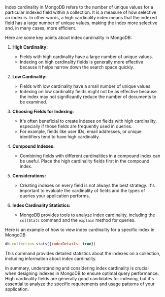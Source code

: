 Index cardinality in MongoDB refers to the number of unique values for a particular indexed field within a collection. It is a measure of how selective an index is. In other words, a high cardinality index means that the indexed field has a large number of unique values, making the index more selective and, in many cases, more efficient.

Here are some key points about index cardinality in MongoDB:

1. **High Cardinality:**
   - Fields with high cardinality have a large number of unique values.
   - Indexing on high cardinality fields is generally more effective because it helps narrow down the search space quickly.

2. **Low Cardinality:**
   - Fields with low cardinality have a small number of unique values.
   - Indexing on low cardinality fields might not be as effective because the index may not significantly reduce the number of documents to be examined.

3. **Choosing Fields for Indexing:**
   - It's often beneficial to create indexes on fields with high cardinality, especially if those fields are frequently used in queries.
   - For example, fields like user IDs, email addresses, or unique identifiers tend to have high cardinality.

4. **Compound Indexes:**
   - Combining fields with different cardinalities in a compound index can be useful. Place the high cardinality fields first in the compound index.

5. **Considerations:**
   - Creating indexes on every field is not always the best strategy. It's important to evaluate the cardinality of fields and the types of queries your application performs.

6. **Index Cardinality Statistics:**
   - MongoDB provides tools to analyze index cardinality, including the `collStats` command and the `explain` method for queries.

Here is an example of how to view index cardinality for a specific index in MongoDB:

```javascript
db.collection.stats({indexDetails: true})
```

This command provides detailed statistics about the indexes on a collection, including information about index cardinality.

In summary, understanding and considering index cardinality is crucial when designing indexes in MongoDB to ensure optimal query performance. High cardinality fields are generally good candidates for indexing, but it's essential to analyze the specific requirements and usage patterns of your application.